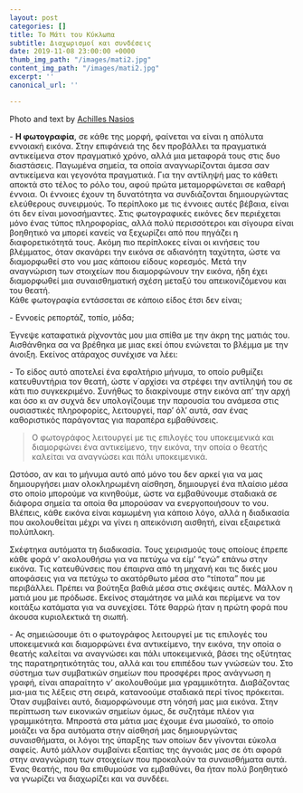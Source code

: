 ```yaml
---
layout: post
categories: []
title: Το Μάτι του Κύκλωπα
subtitle: Διαχωρισμοί και συνδέσεις
date: 2019-11-08 23:00:00 +0000
thumb_img_path: "/images/mati2.jpg"
content_img_path: "/images/mati2.jpg"
excerpt: ''
canonical_url: ''

---
```

Photo and text by [Achilles Nasios](https://anikon.org/)

\- **Η φωτογραφία**, σε κάθε της μορφή, φαίνεται να είναι η απόλυτα εννοιακή εικόνα. Στην επιφάνειά της δεν προβάλλει τα πραγματικά αντικείμενα στον πραγματικό χρόνο, αλλά μια μεταφορά τους στις δυο διαστάσεις. Παγωμένα σημεία, τα οποία αναγνωρίζονται άμεσα σαν αντικείμενα και γεγονότα πραγματικά. Για την αντίληψή μας το κάθετι αποκτά στο τέλος το ρόλο του, αφού πρώτα μεταμορφώνεται σε καθαρή έννοια. Οι έννοιες έχουν τη δυνατότητα να συνδιάζονται δημιουργώντας ελεύθερους συνειρμούς. Το περίπλοκο με τις έννοιες αυτές βέβαια, είναι ότι δεν είναι μονοσήμαντες. Στις φωτογραφικές εικόνες δεν περιέχεται μόνο ένας τύπος πληροφορίας, αλλά πολύ περισσότεροι και σίγουρα είναι βοηθητικό να μπορεί κανείς να ξεχωρίζει από που πηγάζει η διαφορετικότητά τους. Ακόμη πιο περίπλοκες είναι οι κινήσεις του βλέμματος, όταν σκανάρει την εικόνα σε αδιανόητη ταχύτητα, ώστε να διαμορφωθεί στο νου μας κάποιου είδους κορεσμός. Μετά την αναγνώριση των στοιχείων που διαμορφώνουν την εικόνα, ήδη έχει διαμορφωθεί μια συναισθηματική σχέση μεταξύ του απεικονιζόμενου και του θεατή.  
Κάθε φωτογραφία εντάσσεται σε κάποιο είδος έτσι δεν είναι;

\- Εννοείς ρεπορτάζ, τοπίο, μόδα;

Έγνεψε καταφατικά ρίχνοντάς μου μια σπίθα με την άκρη της ματιάς του. Αισθάνθηκα σα να βρέθηκα με μιας εκεί όπου ενώνεται το βλέμμα με την άνοιξη. Εκείνος ατάραχος συνέχισε να λέει:

\- Το είδος αυτό αποτελεί ένα εφαλτήριο μήνυμα, το οποίο ρυθμίζει κατευθυντήρια τον θεατή, ώστε ν΄αρχίσει να στρέφει την αντίληψή του σε κάτι πιο συγκεκριμένο. Συνήθως το διακρίνουμε στην εικόνα απ’ την αρχή και όσο κι αν συχνά δεν υπολογίζουμε την παρουσία του ανάμεσα στις ουσιαστικές πληροφορίες, λειτουργεί, παρ’ όλ’ αυτά, σαν ένας καθοριστικός παράγοντας για παραπέρα εμβαθύνσεις.

> Ο φωτογράφος λειτουργεί με τις επιλογές του υποκειμενικά και διαμορφώνει ένα αντικείμενο, την εικόνα, την οποία ο θεατής καλείται να αναγνώσει και πάλι υποκειμενικά.

Ωστόσο, αν και το μήνυμα αυτό από μόνο του δεν αρκεί για να μας δημιουργήσει μιαν ολοκληρωμένη αίσθηση, δημιουργεί ένα πλαίσιο μέσα στο οποίο μπορούμε να κινηθούμε, ώστε να εμβαθύνουμε σταδιακά σε διάφορα σημεία τα οποία θα μπορούσαν να ενεργοποιήσουν το νου. Βλέπεις, κάθε εικόνα είναι καμωμένη για κάποιο λόγο, αλλά η διαδικασία που ακολουθείται μέχρι να γίνει η απεικόνιση αισθητή, είναι εξαιρετικά πολύπλοκη.

Σκέφτηκα αυτόματα τη διαδικασία. Τους χειρισμούς τους οποίους έπρεπε κάθε φορά ν’ ακολουθήσω για να πετύχω να είμ’ “εγώ” επάνω στην εικόνα. Τις κατευθύνσεις που έπαιρνα από τη μηχανή και τις δικές μου αποφάσεις για να πετύχω το ακατόρθωτο μέσα στο “τίποτα” που με περιβάλλει. Πρέπει να βούτηξα βαθιά μέσα στις σκέψεις αυτές. Μάλλον η ματιά μου με πρόδωσε. Εκείνος σταμάτησε να μιλά και περίμενε να τον κοιτάξω κατάματα για να συνεχίσει. Τότε θαρρώ ήταν η πρώτη φορά που άκουσα κυριολεκτικά τη σιωπή.

\- Ας σημειώσουμε ότι ο φωτογράφος λειτουργεί με τις επιλογές του υποκειμενικά και διαμορφώνει ένα αντικείμενο, την εικόνα, την οποία ο θεατής καλείται να αναγνώσει και πάλι υποκειμενικά, βάσει της οξύτητας της παρατηρητικότητάς του, αλλά και του επιπέδου των γνώσεών του. Στο σύστημα των συμβατικών σημείων που προσφέρει προς ανάγνωση η γραφή, είναι απαραίτητο ν’ ακολουθούμε μια γραμμικότητα. Διαβάζοντας μια-μια τις λέξεις στη σειρά, κατανοούμε σταδιακά περί τίνος πρόκειται. Όταν συμβαίνει αυτό, διαμορφώνουμε στη νόησή μας μια εικόνα. Στην περίπτωση των εικονικών σημείων όμως, δε συζητάμε πλέον για γραμμικότητα. Μπροστά στα μάτια μας έχουμε ένα μωσαϊκό, το οποίο μοιάζει να δρα αυτόματα στην αίσθησή μας δημιουργώντας συναισθήματα, οι λόγοι της ύπαρξης των οποίων δεν γίνονται εύκολα σαφείς. Αυτό μάλλον συμβαίνει εξαιτίας της άγνοιάς μας σε ότι αφορά στην αναγνώριση των στοιχείων που προκαλούν τα συναισθήματα αυτά. Ένας θεατής, που θα επιθυμούσε να εμβαθύνει, θα ήταν πολύ βοηθητικό να γνωρίζει να διαχωρίζει και να συνδέει.